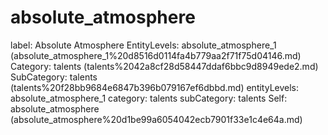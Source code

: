 # absolute_atmosphere

label: Absolute Atmosphere
EntityLevels: absolute_atmosphere_1 (absolute_atmosphere_1%20d8516d0114fa4b779aa2f71f75d04146.md)
Category: talents (talents%2042a8cf28d58447ddaf6bbc9d8949ede2.md)
SubCategory: talents (talents%20f28bb9684e6847b396b079167ef6dbbd.md)
entityLevels: absolute_atmosphere_1
category: talents
subCategory: talents
Self: absolute_atmosphere (absolute_atmosphere%20d1be99a6054042ecb7901f33e1c4e64a.md)

[](Untitled%20db61cb74d8a54ea28035fb505ba522d5.md)